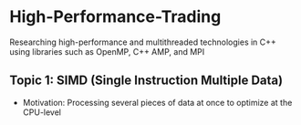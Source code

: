 # High-Performance-Trading
Researching high-performance and multithreaded technologies in C++ using libraries such as OpenMP, C++ AMP, and MPI

## Topic 1: SIMD (Single Instruction Multiple Data)
- Motivation: Processing several pieces of data at once to optimize at the CPU-level
